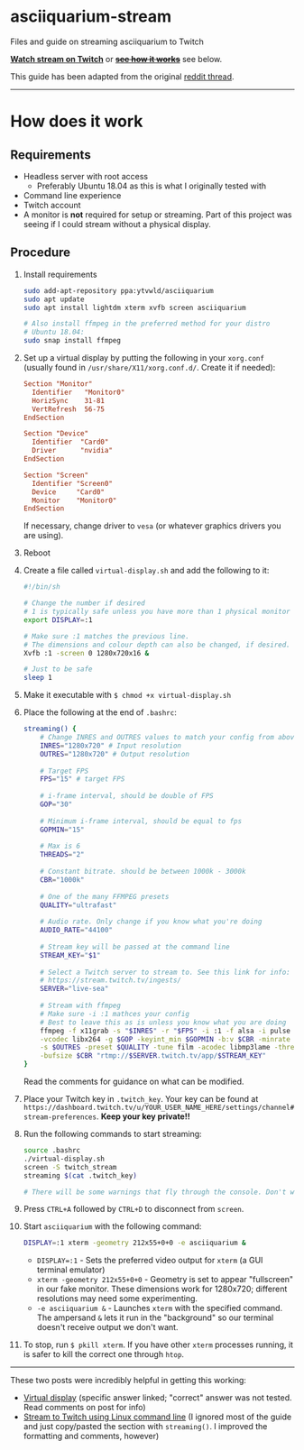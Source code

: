 # asciiquarium-stream
Files and guide on streaming asciiquarium to Twitch

[**Watch stream on Twitch**](https://twitch.tv/asciiquarium) or ~~[**see how it works**][reddit thread]~~ see below.

This guide has been adapted from the original [reddit thread].

---

[reddit thread]: https://old.reddit.com/r/commandline/comments/gtlzxt/im_streaming_asciiquarium_on_twitch_247_hopefully/fsk7sq3/

# How does it work

## Requirements

- Headless server with root access
  - Preferably Ubuntu 18.04 as this is what I originally tested with
- Command line experience
- Twitch account
- A monitor is **not** required for setup or streaming. Part of this project was seeing if I could stream without a physical display.

## Procedure

1. Install requirements
   ```bash
   sudo add-apt-repository ppa:ytvwld/asciiquarium
   sudo apt update
   sudo apt install lightdm xterm xvfb screen asciiquarium

   # Also install ffmpeg in the preferred method for your distro
   # Ubuntu 18.04:
   sudo snap install ffmpeg
   ```
2. Set up a virtual display by putting the following in your `xorg.conf` (usually found in `/usr/share/X11/xorg.conf.d/`. Create it if needed):
   ```conf
   Section "Monitor"
     Identifier   "Monitor0"
     HorizSync    31-81
     VertRefresh  56-75
   EndSection

   Section "Device"
     Identifier  "Card0"
     Driver      "nvidia"
   EndSection

   Section "Screen"
     Identifier "Screen0"
     Device     "Card0"
     Monitor    "Monitor0"
   EndSection
   ```
   If necessary, change driver to `vesa` (or whatever graphics drivers you are using).
3. Reboot
4. Create a file called `virtual-display.sh` and add the following to it:
   ```bash
   #!/bin/sh

   # Change the number if desired
   # 1 is typically safe unless you have more than 1 physical monitor
   export DISPLAY=:1

   # Make sure :1 matches the previous line.
   # The dimensions and colour depth can also be changed, if desired.
   Xvfb :1 -screen 0 1280x720x16 &

   # Just to be safe
   sleep 1
   ```
5. Make it executable with `$ chmod +x virtual-display.sh`
6. Place the following at the end of `.bashrc`:
   ```bash
   streaming() {
       # Change INRES and OUTRES values to match your config from above
       INRES="1280x720" # Input resolution
       OUTRES="1280x720" # Output resolution
       
       # Target FPS
       FPS="15" # target FPS
       
       # i-frame interval, should be double of FPS
       GOP="30"
       
       # Minimum i-frame interval, should be equal to fps
       GOPMIN="15"
       
       # Max is 6
       THREADS="2"
       
       # Constant bitrate. should be between 1000k - 3000k
       CBR="1000k"
       
       # One of the many FFMPEG presets
       QUALITY="ultrafast"
       
       # Audio rate. Only change if you know what you're doing
       AUDIO_RATE="44100"
       
       # Stream key will be passed at the command line
       STREAM_KEY="$1"
       
       # Select a Twitch server to stream to. See this link for info:
       # https://stream.twitch.tv/ingests/
       SERVER="live-sea"
       
       # Stream with ffmpeg
       # Make sure -i :1 mathces your config
       # Best to leave this as is unless you know what you are doing
       ffmpeg -f x11grab -s "$INRES" -r "$FPS" -i :1 -f alsa -i pulse -f flv -ac 2 -ar $AUDIO_RATE \
       -vcodec libx264 -g $GOP -keyint_min $GOPMIN -b:v $CBR -minrate $CBR -maxrate $CBR -pix_fmt yuv420p\
       -s $OUTRES -preset $QUALITY -tune film -acodec libmp3lame -threads $THREADS -strict normal \
       -bufsize $CBR "rtmp://$SERVER.twitch.tv/app/$STREAM_KEY"
   }
   ```
   Read the comments for guidance on what can be modified.
7. Place your Twitch key in `.twitch_key`. Your key can be found at `https://dashboard.twitch.tv/u/YOUR_USER_NAME_HERE/settings/channel#stream-preferences`. **Keep your key private!!**
8. Run the following commands to start streaming:
   ```bash
   source .bashrc
   ./virtual-display.sh
   screen -S twitch_stream
   streaming $(cat .twitch_key)

   # There will be some warnings that fly through the console. Don't worry about these.
   ```
8. Press `CTRL+A` followed by `CTRL+D` to disconnect from `screen`.
9. Start `asciiquarium` with the following command:
   ```bash
   DISPLAY=:1 xterm -geometry 212x55+0+0 -e asciiquarium &
   ```
   - `DISPLAY=:1` - Sets the preferred video output for `xterm` (a GUI terminal emulator)  
   - `xterm -geometry 212x55+0+0` - Geometry is set to appear "fullscreen" in our fake monitor. These dimensions work for 1280x720; different resolutions may need some experimenting.  
   - `-e asciiquarium &` - Launches `xterm` with the specified command. The ampersand `&` lets it run in the "background" so our terminal doesn't receive output we don't want.

10. To stop, run `$ pkill xterm`. If you have other `xterm` processes running, it is safer to kill the correct one through `htop`.

---

These two posts were incredibly helpful in getting this working:

- [Virtual display](https://askubuntu.com/a/1111898/562438) (specific answer linked; "correct" answer was not tested. Read comments on post for info)
- [Stream to Twitch using Linux command line](https://www.addictivetips.com/ubuntu-linux-tips/stream-to-twitch-command-line-linux/) (I ignored most of the guide and just copy/pasted the section with `streaming()`. I improved the formatting and comments, however)
